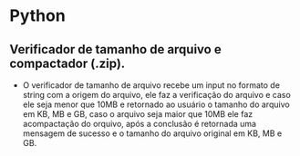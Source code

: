 # Python

## Verificador de tamanho de arquivo e compactador (.zip).

- O verificador de tamanho de arquivo recebe um input no formato de string com a origem do arquivo, ele faz a verificação do arquivo e caso ele seja menor que 10MB e retornado ao usuário o tamanho do arquivo em KB, MB e GB, caso o arquivo seja maior que 10MB ele faz acompactação do orquivo, após a conclusão é retornada uma mensagem de sucesso e o tamanho do arquivo original em KB, MB e GB.
